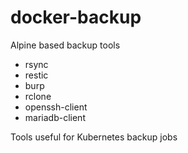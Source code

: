 # docker-backup

Alpine based backup tools

- rsync
- restic
- burp
- rclone
- openssh-client
- mariadb-client

Tools useful for Kubernetes backup jobs
